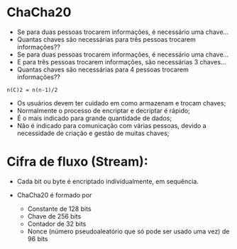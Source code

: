 # ChaCha20

- Se para duas pessoas trocarem informações, é necessário uma chave...
- Quantas chaves são necessárias para três pessoas trocarem informações??
- Se para duas pessoas trocarem informações, é necessário uma chave...
- E para três pessoas trocarem informações, são necessárias 3 chaves...
- Quantas chaves são necessárias para 4 pessoas trocarem informações??

``
n(C)2 = n(n-1)/2
``

- Os usuários devem ter cuidado em como armazenam e trocam chaves;
- Normalmente o processo de encriptar e decriptar é rápido;
- É o mais indicado para grande quantidade de dados;
- Não é indicado para comunicação com várias pessoas, devido a necessidade de criação e gestão de muitas chaves;

# Cifra de fluxo (Stream):

- Cada bit ou byte é encriptado individualmente, em sequência.

- ChaCha20 é formado por
  - Constante de 128 bits
  - Chave de 256 bits
  - Contador de 32 bits
  - Nonce (número pseudoaleatório que só pode ser usado uma vez) de 96 bits
